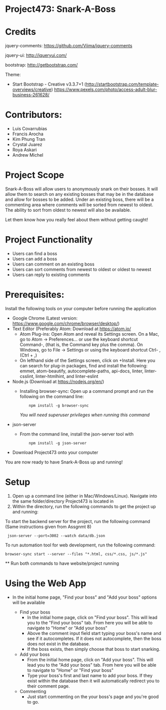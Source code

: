 # Project473: Snark-A-Boss


# Credits

jquery-comments: https://github.com/Viima/jquery-comments

jquery-ui: http://jqueryui.com/

bootstrap: http://getbootstrap.com/

Theme:
* Start Bootstrap - Creative v3.3.7+1 (http://startbootstrap.com/template-overviews/creative)
https://www.pexels.com/photo/access-adult-blur-business-261628/


# Contributors:

- Luis Covarrubias
- Francis Arocha
- Kim Phung Tran
- Crystal Juarez
- Roya Askari
- Andrew Michel

# Project Scope

Snark-A-Boss will allow users to anonymously snark on their bosses. It will allow them to search on any existing bosses that may be in the database and allow for bosses to be added. Under an existing boss, there will be a commenting area where comments will be sorted from newest to oldest. The ability to sort from oldest to newest will also be available.

Let them know how you really feel about them without getting caught!

# Project Functionality

- Users can find a boss
- Users can add a boss
- Users can comment on an existing boss
- Users can sort comments from newest to oldest or oldest to newest
- Users can reply to existing comments


# Prerequisites: 

Install the following tools on your computer before running the application
     
- Google Chrome (Latest version: https://www.google.com/chrome/browser/desktop/)
- Text Editor (Preferably Atom: Download at https://atom.io/
   - Atom Plug-ins: Open Atom and reveal its Settings screen. On a Mac, go to Atom → Preferences... or use the keyboard shortcut Command-, (that is, the Command key plus the comma). On Windows, go to File → Settings or using the keyboard shortcut Ctrl- , (Ctrl + ,)
   - On lefthand side of the Settings screen, click  on +Install. Here you can search for plug-in packages, find and install the following: emmet, atom-beautify, autocomplete-paths, api-docs, linter, linter-csslint, linter-htmlhint, and linter-eslint
- Node.js (Download at https://nodejs.org/en/)
     - Installing browser-sync: Open up a command prompt and run the following on the command line:
         
               npm install -g browser-sync
 
        *You will need superuser privileges when running this command*
 - json-server
     - From the command line, install the json-server tool with
          
               npm install -g json-server

 - Download Project473 onto your computer
        
  You are now ready to have Snark-A-Boss up and running!

# Setup

1) Open up a command line (either in Mac/Windows/Linux). Navigate into the same folder/directory Project473 is located in
2) Within the directory, run the following commands to get the project up and running:

To start the backend server for the project, run the following command (Same instructions given from Assgnmt 8)

     json-server --port=3002 --watch data/db.json


To run automation tool for web development, run the following command:

    browser-sync start --server --files "*.html, css/*.css, js/*.js"

** Run both commands to have website/project running


# Using the Web App

-  In the initial home page, "Find your boss" and "Add your boss" options will be available

    - Find your boss
        - In the initial home page, click on "Find your boss". This will lead you to the "Find your boss" tab. From here you will be able to navigate to "Home" or "Add your boss"
        - Above the comment input field start typing your boss's name and see if it autocompletes. If it does not autocomplete, then the boss does not exist in the database.
        - If the boss exists, then simply choose that boss to start snarking.
    - Add your boss
        - From the initial home page, click on "Add your boss". This will lead you to the "Add your boss" tab. From here you will be able to navigate to "Home" or "Find your boss"
        - Type your boss's first and last name to add your boss. If they exist within the database then it will automatically redirect you to their comment page.
    - Commenting
        - Just start commenting on the your boss's page and you're good to go.
